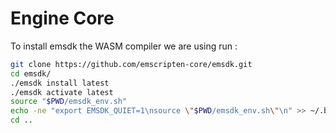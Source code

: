 # Engine Core

To install emsdk the WASM compiler we are using run :

```sh
git clone https://github.com/emscripten-core/emsdk.git
cd emsdk/
./emsdk install latest
./emsdk activate latest
source "$PWD/emsdk_env.sh"
echo -ne "export EMSDK_QUIET=1\nsource \"$PWD/emsdk_env.sh\"\n" >> ~/.bashrc
cd ..
```
